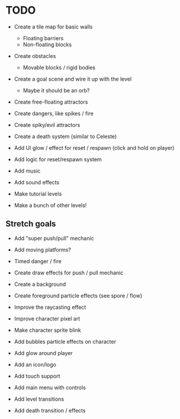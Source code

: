 # TODO

- Create a tile map for basic walls
  - Floating barriers
  - Non-floating blocks
- Create obstacles
  - Movable blocks / rigid bodies
- Create a goal scene and wire it up with the level
  - Maybe it should be an orb?
- Create free-floating attractors
- Create dangers, like spikes / fire
- Create spiky/evil attractors
- Create a death system (similar to Celeste)
- Add UI glow / effect for reset / respawn (click and hold on player)
- Add logic for reset/respawn system
- Add music
- Add sound effects

- Make tutorial levels
- Make a bunch of other levels!

## Stretch goals

- Add "super push/pull" mechanic
- Add moving platforms?
- Timed danger / fire

- Create draw effects for push / pull mechanic
- Create a background
- Create foreground particle effects (see spore / flow)
- Improve the raycasting effect
- Improve character pixel art
- Make character sprite blink
- Add bubbles particle effects on character
- Add glow around player
- Add an icon/logo

- Add touch support

- Add main menu with controls
- Add level transitions
- Add death transition / effects
